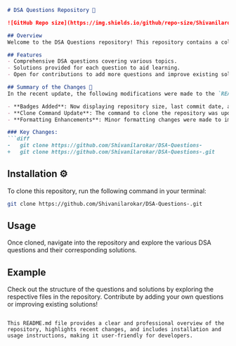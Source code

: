 ```markdown
# DSA Questions Repository 🚀

![GitHub Repo size](https://img.shields.io/github/repo-size/Shivanilarokar/DSA-Questions-) ![Last Commit](https://img.shields.io/github/last-commit/Shivanilarokar/DSA-Questions-) ![Open Issues](https://img.shields.io/github/issues/Shivanilarokar/DSA-Questions-)

## Overview
Welcome to the DSA Questions repository! This repository contains a collection of Data Structures and Algorithms (DSA) questions along with their solutions. It is designed to help developers practice and enhance their problem-solving skills.

## Features
- Comprehensive DSA questions covering various topics.
- Solutions provided for each question to aid learning.
- Open for contributions to add more questions and improve existing solutions.

## Summary of the Changes 📝
In the recent update, the following modifications were made to the `README.md` file:

- **Badges Added**: Now displaying repository size, last commit date, and open issues for better visibility.
- **Clone Command Update**: The command to clone the repository was updated to include the `.git` extension for clarity.
- **Formatting Enhancements**: Minor formatting changes were made to improve readability.

### Key Changes:
```diff
-   git clone https://github.com/Shivanilarokar/DSA-Questions-
+   git clone https://github.com/Shivanilarokar/DSA-Questions-.git
```

## Installation ⚙️
To clone this repository, run the following command in your terminal:
```bash
git clone https://github.com/Shivanilarokar/DSA-Questions-.git
```

## Usage
Once cloned, navigate into the repository and explore the various DSA questions and their corresponding solutions.

## Example
Check out the structure of the questions and solutions by exploring the respective files in the repository. Contribute by adding your own questions or improving existing solutions!
```

This README.md file provides a clear and professional overview of the repository, highlights recent changes, and includes installation and usage instructions, making it user-friendly for developers.